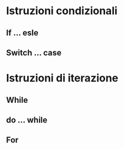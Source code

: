 # Istruzioni condizionali
## If ... esle
## Switch ... case
# Istruzioni di iterazione
## While
## do ... while
## For

